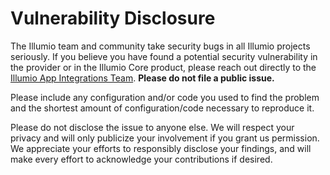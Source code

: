 # Vulnerability Disclosure  

The Illumio team and community take security bugs in all Illumio projects seriously. If you believe you have found a potential security vulnerability in the provider or in the Illumio Core product, please reach out directly to the [Illumio App Integrations Team](mailto:app-integrations@illumio.com). **Please do not file a public issue.**  

Please include any configuration and/or code you used to find the problem and the shortest amount of configuration/code necessary to reproduce it.  

Please do not disclose the issue to anyone else. We will respect your privacy and will only publicize your involvement if you grant us permission. We appreciate your efforts to responsibly disclose your findings, and will make every effort to acknowledge your contributions if desired.